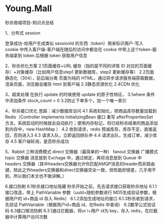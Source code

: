 # Young.Mall
秒杀商城项目-知识点总结


1、分布式 session


 登录成功-给用户生成类似 sessionId 的东西（token）用来标识用户-写入 cookie 中传入客户端-客户端在随后的访问中都会在 cookie 中带上这个token-服务端拿到 token 后根据 token 获取用户信息


2、秒杀优化方案
	 2.1页面缓存+URL 缓存（指的是不同的详情 ID 对应的页面缓存）+对象缓存（比如用户信息step1 更新数据库，step2 更新缓存等）
	 2.2页面静态化（304），前后端分离
         页面为纯的 HTML，通过异步请求服务端获取数据，渲染页面，浏览器会缓存 html 到客户端
   2.3静态资源优化
	 2.4CDN 优化


3、超卖处理
   在执行 update 的时候使用 update 的原子性特征，
   3.1where 条件中添加条件 stock_count > 0
   3.2防止下单多个，加一个唯一索引



4、秒杀接口优化
  思路：减少数据库访问
  4.1 系统初始化，把商品库存数量加载到 Redis（Controller implements InitializingBean 接口 重写 afterPropertiesSet 方法，系统启动的时候就会自动执行；使用内存标记，将已经秒杀结束的商品添加到内存中，new HashMap ）
  4.2 收到请求，redis 预减库存，库存不足，直接返回，否则进入3
  4.3 请求入队，立即返回排队中
  4.4 请求出队，生成订单，减少库存
  4.5 客户端轮询，是否秒杀成功


5、Rabbit
  三种消费模式
  direct 交换器（最简单的一种）
  fanout 交换器 广播模式
  topic 交换器
   消息放到 Exchage 中，通过绑定，再将消息放到 Queue 中
  headers 交换器（其中headers交换器允许你匹配AMQP消息的header而非路由键，除此之外headers交换器和direct交换器完全一致，但性能却很差，几乎用不到，所以我们本文也不做讲解。） 



6.接口防刷
  6.1秒杀接口地址隐藏
   秒杀开始之前，先去请求接口获取秒杀地址
   6.1.1接口改造，带上 PathVariable 参数（uuId+随机参数进行 MD5生成验证参数，根据用户的 id+商品 id 存入 Redis）
   6.1.2添加生成地址的接口
   6.1.3秒杀收到请求，先验证 PathVariable（根据用户id+商品 id，在Redis 中查询）
  6.2数学公式验证码
  6.3接口限流防刷
   6.3.1通过拦截器，将ur i+用户 id为 key，存入 redis，在拦截器中计算用户访问次数

